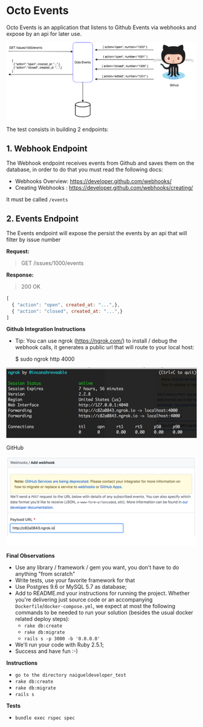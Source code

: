 # Octo Events

Octo Events is an application that listens to Github Events via webhooks and expose by an api for later use.

![alt text](imgs/octo_events.png)

 The test consists in building 2 endpoints:

## 1. Webhook Endpoint

The Webhook endpoint receives events from Github and saves them on the database, in order to do that you must read the following docs:

* Webhooks Overview: https://developer.github.com/webhooks/ 
* Creating Webhooks : https://developer.github.com/webhooks/creating/

It must be called `/events`

## 2. Events Endpoint

The Events endpoint will expose the persist the events by an api that will filter by issue number

**Request:**

> GET /issues/1000/events

**Response:**

> 200 OK
```javascript
[ 
  { "action": "open", created_at: "...",}, 
  { "action": "closed", created_at: "...",} 
]
```

**Github Integration Instructions**

* Tip: You can use ngrok (https://ngrok.com/)  to install / debug the webhook calls, it generates a public url that will route to your local host:

   $ sudo ngrok http 4000 

![alt text](imgs/ngrok.png)

   GitHub

![alt text](imgs/add_webhook.png)
 
**Final Observations**

* Use any library / framework / gem  you want, you don't have to do anything "from scratch"
* Write tests, use your favorite framework for that
* Use Postgres 9.6 or MySQL 5.7 as database;
* Add to README.md your instructions for running the project. Whether you're delivering just source code or an accompanying `Dockerfile`/`docker-compose.yml`, we expect at most the following commands to be needed to run your solution (besides the usual docker related deploy steps):
    - `rake db:create`
    - `rake db:migrate`
    - `rails s -p 3000 -b '0.0.0.0'`
* We'll run your code with Ruby 2.5.1;
* Success and have fun :-)


**Instructions**

- `go to the directory naigueldeveloper_test`
- `rake db:create`
- `rake db:migrate`
- `rails s`

**Tests**

- `bundle exec rspec spec`
